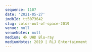 ```yaml
---
sequence: 1107
date: '2021-05-27'
imdbId: tt5073642
slug: color-out-of-space-2019
venue: null
venueNotes: null
medium: 4k UHD Blu-ray
mediumNotes: 2019 | RLJ Entertainment
---
```


